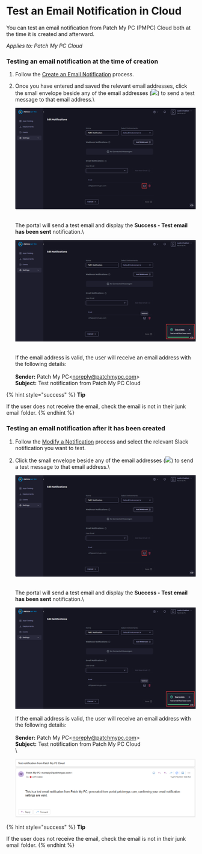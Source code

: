 # Test an Email Notification in Cloud

You can test an email notification from Patch My PC (PMPC) Cloud both at the time it is created and afterward.

_Applies to: Patch My PC Cloud_

### Testing an email notification at the time of creation

1. Follow the [Create an Email Notification](../create-a-cloud-email-notification.md) process.
2.  Once you have entered and saved the relevant email addresses, click the small envelope beside any of the email addresses (![](../../../../_images/image-\(1900\).png%3E)) to send a test message to that email address.\\

    ![Clicking the small envelope beside any of the email addresses to send them a test message](<../../../../.gitbook/assets/image-(1922) (1).png>)

    \
    The portal will send a test email and display the **Success - Test email has been sent** notification.\\

    !["Success - Test email has been sent" notification](<../../../../.gitbook/assets/image-(1923) (1).png>)

    \
    If the email address is valid, the user will receive an email address with the following details:\
    \
    **Sender:** Patch My PC\<noreply@patchmypc.com>\
    **Subject:** Test notification from Patch My PC Cloud

{% hint style="success" %}
**Tip**

If the user does not receive the email, check the email is not in their junk email folder.
{% endhint %}

### Testing an email notification after it has been created

1. Follow the [Modify a Notification](../modify-a-cloud-notification.md) process and select the relevant Slack notification you want to test.
2.  Click the small envelope beside any of the email addresses (![](../../../../_images/image-\(1900\).png%3E)) to send a test message to that email address.\\

    ![Clicking the small envelope beside any of the email addresses to send them a test message](<../../../../.gitbook/assets/image-(1922) (1).png>)

    \
    The portal will send a test email and display the **Success - Test email has been sent** notification.\\

    !["Success - Test email has been sent" notification](<../../../../.gitbook/assets/image-(1923) (1).png>)

    If the email address is valid, the user will receive an email address with the following details:\
    \
    **Sender:** Patch My PC\<noreply@patchmypc.com>\
    **Subject:** Test notification from Patch My PC Cloud\
    \\

    ![Test email showing email notifications are working](<../../../../.gitbook/assets/image-(1893) (1).png>)

{% hint style="success" %}
**Tip**

If the user does not receive the email, check the email is not in their junk email folder.
{% endhint %}
